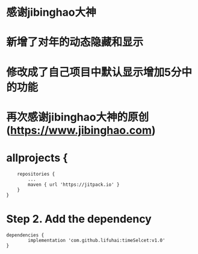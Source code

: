 # 感谢jibinghao大神
# 新增了对年的动态隐藏和显示
# 修改成了自己项目中默认显示增加5分中的功能
# 再次感谢jibinghao大神的原创   (https://www.jibinghao.com)
# allprojects {
		repositories {
			...
			maven { url 'https://jitpack.io' }
		}
	}
# Step 2. Add the dependency

	dependencies {
	        implementation 'com.github.lifuhai:timeSelcet:v1.0'
	}
